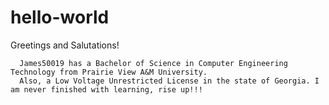# hello-world

Greetings and Salutations!

      James50019 has a Bachelor of Science in Computer Engineering Technology from Prairie View A&M University.
      Also, a Low Voltage Unrestricted License in the state of Georgia. I am never finished with learning, rise up!!!
